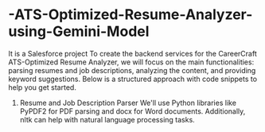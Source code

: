 # -ATS-Optimized-Resume-Analyzer-using-Gemini-Model
It is a Salesforce project
To create the backend services for the CareerCraft ATS-Optimized Resume Analyzer, we will focus on the main functionalities: parsing resumes and job descriptions, analyzing the content, and providing keyword suggestions. Below is a structured approach with code snippets to help you get started.
1. Resume and Job Description Parser
We'll use Python libraries like PyPDF2 for PDF parsing and docx for Word documents. Additionally, nltk can help with natural language processing tasks.
